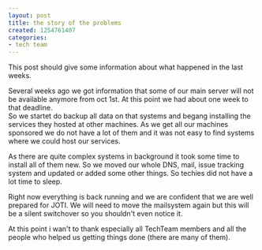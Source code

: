 ```yaml
---
layout: post
title: the story of the problems
created: 1254761407
categories:
- tech team
---
```

<p>This post should give some information about what happened in the last weeks.</p>
<p>Several weeks ago we got information that some of our main server will not be available anymore from oct 1st. At this point we had about one week to that deadline.<br />
So we startet do backup all data on that systems and begang installing the services they hosted at other machines. As we get all our machines sponsored we do not have a lot of them and it was not easy to find systems where we could host our services.</p>
<p>As there are quite complex systems in background it took some time to install all of them new. So we moved our whole DNS, mail, issue tracking system and updated or added some other things. So techies did not have a lot time to sleep.</p>
<p>Right now everything is back running and we are confident that we are well prepared for JOTI. We will need to move the mailsystem again but this will be a silent switchover so you shouldn't even notice it.</p>
<p>At this point i wan't to thank especially all TechTeam members and all the people who helped us getting things done (there are many of them).</p>
